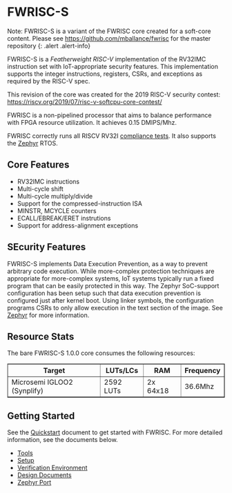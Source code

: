 # FWRISC-S 

Note: FWRISC-S is a variant of the FWRISC core created for a soft-core content. 
Please see https://github.com/mballance/fwrisc for the master repository
{: .alert .alert-info}

FWRISC-S is a _Featherweight RISC-V_ implementation of the RV32IMC instruction set with
IoT-appropriate security features. This implementation supports the integer instructions,
registers, CSRs, and exceptions as required by the RISC-V spec.

This revision of the core was created for the 2019 RISC-V security contest:
https://riscv.org/2019/07/risc-v-softcpu-core-contest/

FWRISC is a non-pipelined processor that aims to balance performance with FPGA resource utilization. 
It achieves 0.15 DMIPS/Mhz.

FWRISC correctly runs all RISCV RV32I [compliance tests](https://github.com/riscv/riscv-compliance).
It also supports the [Zephyr](https://www.zephyrproject.org/) RTOS.

## Core Features

- RV32IMC instructions
- Multi-cycle shift
- Multi-cycle multiply/divide
- Support for the compressed-instruction ISA
- MINSTR, MCYCLE counters
- ECALL/EBREAK/ERET instrutions
- Support for address-alignment exceptions

## SEcurity Features
FWRISC-S implements Data Execution Prevention, as a way to prevent arbitrary code
execution. While more-complex protection techniques are appropriate for more-complex
systems, IoT systems typically run a fixed program that can be easily protected in
this way. 
The Zephyr SoC-support configuration has been setup such that data execution prevention
is configured just after kernel boot. Using linker symbols, the configuration
programs CSRs to only allow execution in the text section of the image. See 
[Zephyr](doc/fwrisc_zephyr.md) for more information.

## Resource Stats
The bare FWRISC-S 1.0.0 core consumes the following resources:

<table border="1">
<tr>
<th>Target</th><th>LUTs/LCs</th><th>RAM</th><th>Frequency</th>
</tr>
<tr><td>Microsemi IGLOO2 (Synplify)</td><td>2592 LUTs</td><td>2x 64x18</td><td>36.6Mhz</td></tr>
</table>

## Getting Started

See the [Quickstart](doc/fwrisc_quickstart.md) document to get started with FWRISC. For more 
detailed information, see the documents below.

- [Tools](doc/fwrisc_tools.md)
- [Setup](doc/fwrisc_setup.md)
- [Verification Environment](doc/fwrisc_verification.md)
- [Design Documents](doc/fwrisc_design.md)
- [Zephyr Port](doc/fwrisc_zephyr.md)


